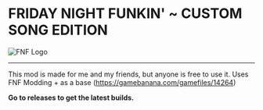 # FRIDAY NIGHT FUNKIN' ~ CUSTOM SONG EDITION
![FNF Logo](https://media.discordapp.net/attachments/352745076465860619/805781070280392734/PENIOS.png?width=350&height=300)
_____________________
This mod is made for me and my friends, but anyone is free to use it.
Uses FNF Modding + as a base (https://gamebanana.com/gamefiles/14264)

**Go to releases to get the latest builds.**
